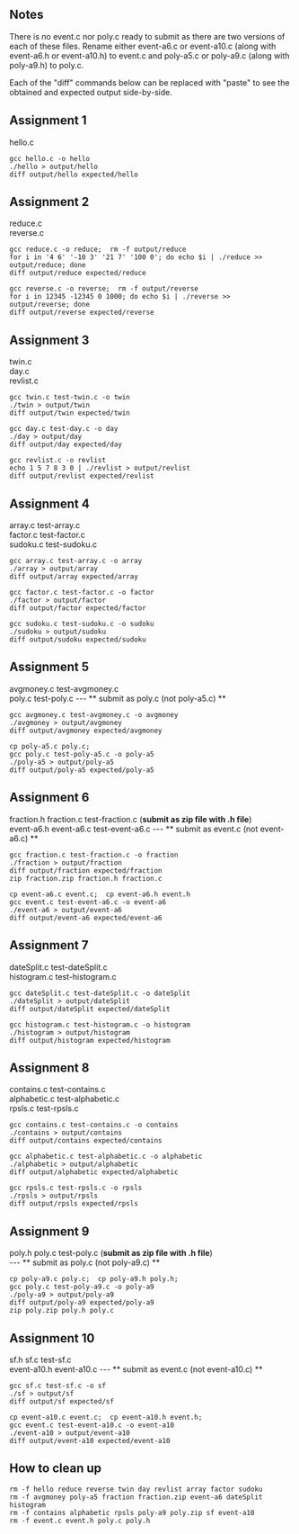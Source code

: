 ## Notes ##
There is no event.c nor poly.c ready to submit as there are two versions of each of these
files.  Rename either event-a6.c or event-a10.c (along with event-a6.h or event-a10.h) to
event.c and poly-a5.c or poly-a9.c (along with poly-a9.h) to poly.c.

Each of the "diff" commands below can be replaced with "paste" to see the obtained and
expected output side-by-side.


## Assignment 1 ##
hello.c

	gcc hello.c -o hello
	./hello > output/hello
	diff output/hello expected/hello


## Assignment 2 ##
reduce.c  
reverse.c

	gcc reduce.c -o reduce;  rm -f output/reduce
	for i in '4 6' '-10 3' '21 7' '100 0'; do echo $i | ./reduce >> output/reduce; done
	diff output/reduce expected/reduce

	gcc reverse.c -o reverse;  rm -f output/reverse
	for i in 12345 -12345 0 1000; do echo $i | ./reverse >> output/reverse; done
	diff output/reverse expected/reverse


## Assignment 3 ##
twin.c  
day.c  
revlist.c

	gcc twin.c test-twin.c -o twin
	./twin > output/twin
	diff output/twin expected/twin

	gcc day.c test-day.c -o day
	./day > output/day
	diff output/day expected/day

	gcc revlist.c -o revlist
	echo 1 5 7 8 3 0 | ./revlist > output/revlist
	diff output/revlist expected/revlist


## Assignment 4 ##
array.c test-array.c  
factor.c test-factor.c  
sudoku.c test-sudoku.c

	gcc array.c test-array.c -o array
	./array > output/array
	diff output/array expected/array

	gcc factor.c test-factor.c -o factor
	./factor > output/factor
	diff output/factor expected/factor

	gcc sudoku.c test-sudoku.c -o sudoku
	./sudoku > output/sudoku
	diff output/sudoku expected/sudoku


## Assignment 5 ##
avgmoney.c test-avgmoney.c  
poly.c test-poly.c --- ** submit as poly.c (not poly-a5.c) **

	gcc avgmoney.c test-avgmoney.c -o avgmoney
	./avgmoney > output/avgmoney
	diff output/avgmoney expected/avgmoney

	cp poly-a5.c poly.c;
	gcc poly.c test-poly-a5.c -o poly-a5
	./poly-a5 > output/poly-a5
	diff output/poly-a5 expected/poly-a5


## Assignment 6 ##
fraction.h fraction.c test-fraction.c  (**submit as zip file with .h file**)  
event-a6.h event-a6.c test-event-a6.c --- ** submit as event.c (not event-a6.c) **

	gcc fraction.c test-fraction.c -o fraction
	./fraction > output/fraction
	diff output/fraction expected/fraction
	zip fraction.zip fraction.h fraction.c

	cp event-a6.c event.c;  cp event-a6.h event.h
	gcc event.c test-event-a6.c -o event-a6
	./event-a6 > output/event-a6
	diff output/event-a6 expected/event-a6


## Assignment 7 ##
dateSplit.c test-dateSplit.c  
histogram.c test-histogram.c

	gcc dateSplit.c test-dateSplit.c -o dateSplit
	./dateSplit > output/dateSplit
	diff output/dateSplit expected/dateSplit

	gcc histogram.c test-histogram.c -o histogram
	./histogram > output/histogram
	diff output/histogram expected/histogram


## Assignment 8 ##
contains.c test-contains.c  
alphabetic.c test-alphabetic.c  
rpsls.c test-rpsls.c

	gcc contains.c test-contains.c -o contains
	./contains > output/contains
	diff output/contains expected/contains

	gcc alphabetic.c test-alphabetic.c -o alphabetic
	./alphabetic > output/alphabetic
	diff output/alphabetic expected/alphabetic

	gcc rpsls.c test-rpsls.c -o rpsls
	./rpsls > output/rpsls
	diff output/rpsls expected/rpsls


## Assignment 9 ##
poly.h poly.c test-poly.c  (**submit as zip file with .h file**)  
 --- ** submit as poly.c (not poly-a9.c) **

	cp poly-a9.c poly.c;  cp poly-a9.h poly.h;
	gcc poly.c test-poly-a9.c -o poly-a9
	./poly-a9 > output/poly-a9
	diff output/poly-a9 expected/poly-a9
	zip poly.zip poly.h poly.c


## Assignment 10 ##
sf.h sf.c test-sf.c  
event-a10.h event-a10.c --- ** submit as event.c (not event-a10.c) **

	gcc sf.c test-sf.c -o sf
	./sf > output/sf
	diff output/sf expected/sf

	cp event-a10.c event.c;  cp event-a10.h event.h;
	gcc event.c test-event-a10.c -o event-a10
	./event-a10 > output/event-a10
	diff output/event-a10 expected/event-a10


## How to clean up ##
	rm -f hello reduce reverse twin day revlist array factor sudoku
	rm -f avgmoney poly-a5 fraction fraction.zip event-a6 dateSplit histogram
	rm -f contains alphabetic rpsls poly-a9 poly.zip sf event-a10
	rm -f event.c event.h poly.c poly.h